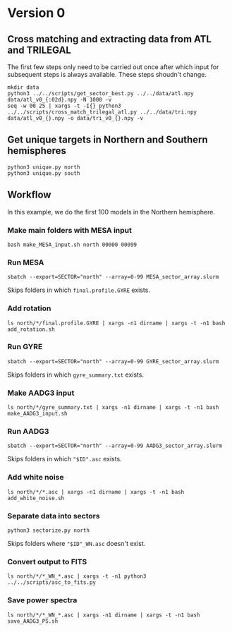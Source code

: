 # Version 0

## Cross matching and extracting data from ATL and TRILEGAL

The first few steps only need to be carried out once after which input
for subsequent steps is always available.  These steps shoudn't
change.

    mkdir data
    python3 ../../scripts/get_sector_best.py ../../data/atl.npy data/atl_v0_{:02d}.npy -N 1000 -v
    seq -w 00 25 | xargs -t -I{} python3 ../../scripts/cross_match_trilegal_atl.py ../../data/tri.npy data/atl_v0_{}.npy -o data/tri_v0_{}.npy -v

## Get unique targets in Northern and Southern hemispheres

    python3 unique.py north
    python3 unique.py south

## Workflow

In this example, we do the first 100 models in the Northern hemisphere.

### Make main folders with MESA input

    bash make_MESA_input.sh north 00000 00099

### Run MESA

    sbatch --export=SECTOR="north" --array=0-99 MESA_sector_array.slurm

Skips folders in which ``final.profile.GYRE`` exists.

### Add rotation

    ls north/*/final.profile.GYRE | xargs -n1 dirname | xargs -t -n1 bash add_rotation.sh

### Run GYRE

    sbatch --export=SECTOR="north" --array=0-99 GYRE_sector_array.slurm

Skips folders in which ``gyre_summary.txt`` exists.

### Make AADG3 input

    ls north/*/gyre_summary.txt | xargs -n1 dirname | xargs -t -n1 bash make_AADG3_input.sh

### Run AADG3

    sbatch --export=SECTOR="north" --array=0-99 AADG3_sector_array.slurm

Skips folders in which ``"$ID".asc`` exists.

### Add white noise

    ls north/*/*.asc | xargs -n1 dirname | xargs -t -n1 bash add_white_noise.sh

### Separate data into sectors

    python3 sectorize.py north

Skips folders where ``"$ID"_WN.asc`` doesn't exist.

### Convert output to FITS

    ls north/*/*_WN_*.asc | xargs -t -n1 python3 ../../scripts/asc_to_fits.py

### Save power spectra

    ls north/*/*_WN_*.asc | xargs -n1 dirname | xargs -t -n1 bash save_AADG3_PS.sh


